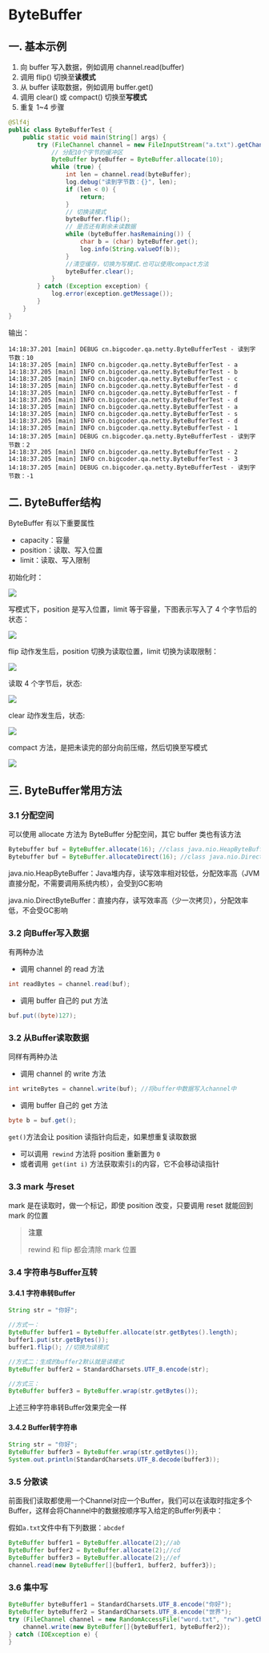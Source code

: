 # ByteBuffer

## 一. 基本示例

1. 向 buffer 写入数据，例如调用 channel.read(buffer)
2. 调用 flip() 切换至**读模式**
3. 从 buffer 读取数据，例如调用 buffer.get()
4. 调用 clear() 或 compact() 切换至**写模式**
5. 重复 1~4 步骤

```java
@Slf4j
public class ByteBufferTest {
    public static void main(String[] args) {
        try (FileChannel channel = new FileInputStream("a.txt").getChannel()) {
            // 分配10个字节的缓冲区
            ByteBuffer byteBuffer = ByteBuffer.allocate(10);
            while (true) {
                int len = channel.read(byteBuffer);
                log.debug("读到字节数：{}", len);
                if (len < 0) {
                    return;
                }
                // 切换读模式
                byteBuffer.flip();
                // 是否还有剩余未读数据
                while (byteBuffer.hasRemaining()) {
                    char b = (char) byteBuffer.get();
                    log.info(String.valueOf(b));
                }
                //清空缓存，切换为写模式.也可以使用compact方法
                byteBuffer.clear();
            }
        } catch (Exception exception) {
            log.error(exception.getMessage());
        }
    }
}
```

输出：

```log
14:18:37.201 [main] DEBUG cn.bigcoder.qa.netty.ByteBufferTest - 读到字节数：10
14:18:37.205 [main] INFO cn.bigcoder.qa.netty.ByteBufferTest - a
14:18:37.205 [main] INFO cn.bigcoder.qa.netty.ByteBufferTest - b
14:18:37.205 [main] INFO cn.bigcoder.qa.netty.ByteBufferTest - c
14:18:37.205 [main] INFO cn.bigcoder.qa.netty.ByteBufferTest - d
14:18:37.205 [main] INFO cn.bigcoder.qa.netty.ByteBufferTest - f
14:18:37.205 [main] INFO cn.bigcoder.qa.netty.ByteBufferTest - d
14:18:37.205 [main] INFO cn.bigcoder.qa.netty.ByteBufferTest - a
14:18:37.205 [main] INFO cn.bigcoder.qa.netty.ByteBufferTest - s
14:18:37.205 [main] INFO cn.bigcoder.qa.netty.ByteBufferTest - d
14:18:37.205 [main] INFO cn.bigcoder.qa.netty.ByteBufferTest - 1
14:18:37.205 [main] DEBUG cn.bigcoder.qa.netty.ByteBufferTest - 读到字节数：2
14:18:37.205 [main] INFO cn.bigcoder.qa.netty.ByteBufferTest - 2
14:18:37.205 [main] INFO cn.bigcoder.qa.netty.ByteBufferTest - 3
14:18:37.205 [main] DEBUG cn.bigcoder.qa.netty.ByteBufferTest - 读到字节数：-1
```

## 二. ByteBuffer结构

ByteBuffer 有以下重要属性

* capacity：容量
* position：读取、写入位置
* limit：读取、写入限制

初始化时：

![](../images/2.png)

写模式下，position 是写入位置，limit 等于容量，下图表示写入了 4 个字节后的状态：

![](../images/3.png)

flip 动作发生后，position 切换为读取位置，limit 切换为读取限制：

![](../images/4.png)

读取 4 个字节后，状态:

![](../images/5.png)

clear 动作发生后，状态:

![](../images/2.png)

compact 方法，是把未读完的部分向前压缩，然后切换至写模式

![](../images/6.png)

## 三. ByteBuffer常用方法

### 3.1 分配空间

可以使用 allocate 方法为 ByteBuffer 分配空间，其它 buffer 类也有该方法

```java
Bytebuffer buf = ByteBuffer.allocate(16); //class java.nio.HeapByteBuffer
Bytebuffer buf = ByteBuffer.allocateDirect(16); //class java.nio.DirectByteBuffer
```

java.nio.HeapByteBuffer：Java堆内存，读写效率相对较低，分配效率高（JVM直接分配，不需要调用系统内核），会受到GC影响

java.nio.DirectByteBuffer：直接内存，读写效率高（少一次拷贝），分配效率低，不会受GC影响

### 3.2 向Buffer写入数据

有两种办法

* 调用 channel 的 read 方法

```java
int readBytes = channel.read(buf);
```

* 调用 buffer 自己的 put 方法

```java
buf.put((byte)127);
```

### 3.2 从Buffer读取数据

同样有两种办法

* 调用 channel 的 write 方法

```java
int writeBytes = channel.write(buf); //将buffer中数据写入channel中
```

* 调用 buffer 自己的 get 方法

```java
byte b = buf.get();
```

`get()`方法会让 position 读指针向后走，如果想重复读取数据

* 可以调用` rewind` 方法将 position 重新置为 `0`
* 或者调用` get(int i)` 方法获取索引` i `的内容，它不会移动读指针

### 3.3 mark 与reset

mark 是在读取时，做一个标记，即使 position 改变，只要调用 reset 就能回到 mark 的位置

> **注意**
>
> rewind 和 flip 都会清除 mark 位置

### 3.4 字符串与Buffer互转

#### 3.4.1 字符串转Buffer

```java
String str = "你好";

//方式一：
ByteBuffer buffer1 = ByteBuffer.allocate(str.getBytes().length);
buffer1.put(str.getBytes());
buffer1.flip(); //切换为读模式

//方式二：生成的buffer2默认就是读模式
ByteBuffer buffer2 = StandardCharsets.UTF_8.encode(str);

//方式三：
ByteBuffer buffer3 = ByteBuffer.wrap(str.getBytes());
```

上述三种字符串转Buffer效果完全一样

#### 3.4.2 Buffer转字符串

```java
String str = "你好";
ByteBuffer buffer3 = ByteBuffer.wrap(str.getBytes());
System.out.println(StandardCharsets.UTF_8.decode(buffer3));
```

### 3.5 分散读

前面我们读取都使用一个Channel对应一个Buffer，我们可以在读取时指定多个Buffer，这样会将Channel中的数据按顺序写入给定的Buffer列表中：

假如`a.txt`文件中有下列数据：`abcdef`

```java
ByteBuffer buffer1 = ByteBuffer.allocate(2);//ab
ByteBuffer buffer2 = ByteBuffer.allocate(2);//cd
ByteBuffer buffer3 = ByteBuffer.allocate(2);//ef
channel.read(new ByteBuffer[]{buffer1, buffer2, buffer3});
```

### 3.6 集中写

```java
ByteBuffer byteBuffer1 = StandardCharsets.UTF_8.encode("你好");
ByteBuffer byteBuffer2 = StandardCharsets.UTF_8.encode("世界");
try (FileChannel channel = new RandomAccessFile("word.txt", "rw").getChannel()) {
    channel.write(new ByteBuffer[]{byteBuffer1, byteBuffer2});
} catch (IOException e) {
}
```

